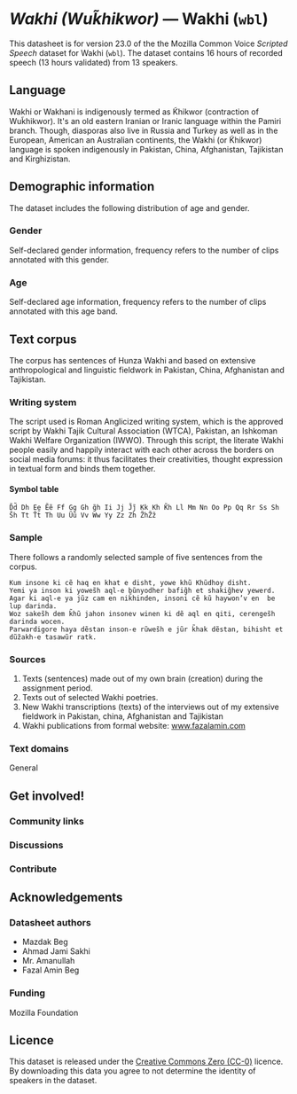 # *Wakhi (Wuk̃hikwor)* &mdash; Wakhi (`wbl`)
This datasheet is for version 23.0 of the the Mozilla Common Voice *Scripted Speech* dataset 
for Wakhi (`wbl`). The dataset contains 16 hours of recorded
speech (13 hours validated) from 13 speakers.

## Language
<!-- {{LANGUAGE_DESCRIPTION}} -->
<!-- Provide a brief (1-2 paragraph) description of your language -->

Wakhi or Wakhani is indigenously termed as K̃hikwor (contraction of Wuk̃hikwor). It's an old eastern Iranian or Iranic language within the Pamiri branch. Though, diasporas also live in Russia and Turkey as well as in the European, American an Australian continents, the Wakhi (or K̃hikwor) language is spoken indigenously in Pakistan, China, Afghanistan, Tajikistan and Kirghizistan.   

<!-- ### Variants -->
<!-- {{VARIANT_DESCRIPTION}} -->
<!-- @ OPTIONAL @ -->
<!-- Describe the variants (MCV variants) of your language -->

<!-- Original Answer: -->
<!-- The dataset has two key distinct varieties: Hunza Wakhi and out of Hunza Wakhi varieties. Hunza Wakhi differs not only in terms of its accent but somehow in grammatical features, too. Wakhi speakers of Ghizer and Chitral district have relatively similar accent. The grammatical aspects of these districts share a greater amount of Wakhi variety with the adjacent countries of their indigenous settlements. However, it's important to recognize that the huge vocabularies in all countries also differ to a significant level from each other, especially within technological realm in addition to following the respective national languages and some other genuine considerations. -->

## Demographic information
<!-- You can get a lot of the information in this section from https://analyzer.cv-toolbox.web.tr/browse -->
The dataset includes the following distribution of age and gender.

### Gender
<!-- {{GENDER_TABLE}} -->
<!-- @ AUTOMATICALLY GENERATED @ -->
<!-- | Gender | Frequency |
|--------|-----------|
| male, masculine | ? |
| undeclared | ? |
| female, feminine | ? | -->
Self-declared gender information, frequency refers to the number of clips annotated with this gender.

### Age
<!-- {{AGE_TABLE}} -->
<!-- @ AUTOMATICALLY GENERATED @ -->
<!-- | Age band | Frequency |
|----------|-----------|
| teens | ? |
| twenties | ? |
| thirties | ? |
| fourties | ? |
| fifties | ? |
   ...if other age ranges are present in your data, add rows... -->
Self-declared age information, frequency refers to the number of clips annotated with this age band.

## Text corpus
<!-- {{TEXT_CORPUS_DESCRIPTION}} -->
<!-- @ OPTIONAL @ -->
<!-- An overview of the text corpus, with information such as average length (in characters and words) of validated sentences. -->

The corpus has sentences of Hunza Wakhi and based on extensive anthropological and linguistic fieldwork in Pakistan, China, Afghanistan and Tajikistan.

### Writing system
<!-- {{WRITING_SYSTEM_DESCRIPTION}} -->
<!-- @ OPTIONAL @ -->
<!-- A description of the writing system (or writing systems) used in the text corpus -->

The script used is Roman Anglicized writing system, which is the approved script by Wakhi Tajik Cultural Association (WTCA), Pakistan, an Ishkoman Wakhi Welfare Organization (IWWO). Through this script, the literate Wakhi people easily and happily interact with each other across the borders on social media forums: it thus facilitates their creativities, thought expression in textual form and binds them together. 

#### Symbol table
<!-- {{ALPHABET_TABLE}} -->
<!-- @ OPTIONAL @ -->
<!-- If the writing system is alphabetic, you can include the valid alphabet here -->

```D̃d̃ Dh Ee Ẽẽ Ff Gg Gh g̃h Ii Jj J̃j̃ Kk Kh K̃h Ll Mm Nn Oo Pp Qq Rr Ss Sh S̃h Tt T̃t̃ Th Uu Ũũ Vv Ww Yy Zz Zh Z̃hZ̃z̃ ```

### Sample
<!-- {{SENTENCES_SAMPLE}} -->
There follows a randomly selected sample of five sentences from the corpus.
```
Kum insone ki cẽ haq en k̃hat e disht, yowe k̃hũ Khũdhoy disht.
Yemi ya inson ki yowes̃h aql-e bũnyodher bafig̃h et shakig̃hev yewerd.
Agar ki aql-e ya jũz cam en nik̃hinden, insoni cẽ kũ haywon’v en  be lup darinda.
Woz sakes̃h dem k̃hũ jahon insonev winen ki dẽ aql en qiti, cerenges̃h darinda wocen.
Parwardigore haya dẽstan inson-e rũwes̃h e jũr k̃hak dẽstan, bihisht et dũz̃akh-e tasawũr ratk.
```

### Sources
<!-- {{SOURCES_LIST}} -->
<!-- @ OPTIONAL @ -->
<!-- A list of sentence sources, can be curated to the top-N -->

1) Texts (sentences) made out of my own brain (creation) during the assignment period.
2) Texts out of selected Wakhi poetries.
3) New Wakhi transcriptions (texts) of the interviews out of my extensive fieldwork in Pakistan, china, Afghanistan and Tajikistan
4) Wakhi publications from formal website: www.fazalamin.com 

### Text domains
<!-- {{TEXT_DOMAIN_DESCRIPTION}} -->
<!-- @ OPTIONAL @ -->
<!-- What text domains are represented in the corpus? -->

General

## Get involved!


### Community links
<!-- {{COMMUNITY_LINKS_LIST}} -->
<!-- @ OPTIONAL @ -->
<!-- Links to community chats / fora -->
 

### Discussions
<!-- {{DISCUSSION_LINKS_LIST}} -->
<!-- @ OPTIONAL @ -->
<!-- Any links to discussions, for example on Discourse or other fora or blogs can be included here -->



### Contribute
<!-- {{CONTRIBUTE_LINKS_LIST}} -->
<!-- Here you can include links for how to contribute to the dataset -->


## Acknowledgements


### Datasheet authors
<!-- {{DATASHEET_AUTHORS_LIST}} -->
<!-- A list in the format of: Your Name <email@email.com> -->

* Mazdak Beg
* Ahmad Jami Sakhi
* Mr. Amanullah
* Fazal Amin Beg


### Funding
<!-- {{FUNDING_DESCRIPTION}} -->
<!-- @ OPTIONAL @ -->
<!-- If you received any funding, you can include the acknowledgement here -->

Mozilla Foundation

## Licence
This dataset is released under the [Creative Commons Zero (CC-0)](https://creativecommons.org/public-domain/cc0/) licence. By downloading this data
you agree to not determine the identity of speakers in the dataset.
